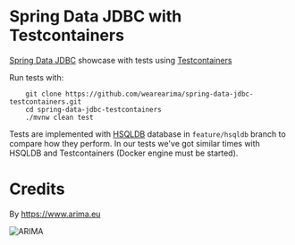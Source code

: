 # Spring Data JDBC with Testcontainers

[Spring Data JDBC](https://github.com/spring-projects/spring-data-jdbc) showcase with tests using 
[Testcontainers](https://www.testcontainers.org/)
 
Run tests with: 

```
    git clone https://github.com/wearearima/spring-data-jdbc-testcontainers.git
    cd spring-data-jdbc-testcontainers
    ./mvnw clean test
```

Tests are implemented with [HSQLDB](http://hsqldb.org/) database in `feature/hsqldb` branch to compare how they perform. In our tests we've got similar times with HSQLDB and Testcontainers (Docker engine must be started). 

# Credits

By https://www.arima.eu

![ARIMA](https://arima.eu/arima-claim.png)
